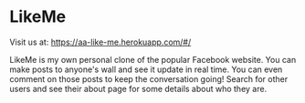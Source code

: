 # LikeMe

Visit us at: 
https://aa-like-me.herokuapp.com/#/

LikeMe is my own personal clone of the popular Facebook website. You can make posts to anyone's wall and see it update in real time. You can even comment on those posts to keep the conversation going! Search for other users and see their about page for some details about who they are. 



















